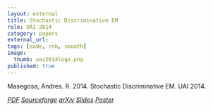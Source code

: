 ```yaml
---
layout: external
title: Stochastic Discriminative EM
role: UAI 2014
category: papers
external_url:
tags: [sade, rnb, smooth]
image:
  thumb: uai2014logo.png
published: true
---
```


<!--

Stochastic discriminative EM (sdEM) is an online-EM-type algorithm for discriminative training of probabilistic generative models belonging to the exponential family. In this work, we introduce and justify this algorithm as a stochastic natural gradient descent method, i.e. a method which accounts for the information geometry in the parameter space of the statistical model. We show how this learning algorithm can be used to train probabilistic generative models by minimizing different discriminative loss functions, such as the negative conditional log-likelihood and the Hinge loss. The resulting models trained by sdEM are always generative (i.e. they define a joint probability distribution) and, in consequence, allows to deal with missing data and latent variables in a principled way either when being learned or when making predictions. The performance of this method is illustrated by several text classification problems for which a multinomial naive Bayes and a latent Dirichlet allocation based classifier are learned using different discriminative loss functions.

-->


Masegosa, Andres. R. 2014. Stochastic Discriminative EM. UAI 2014.

 <a href="http://auai.org/uai2014/proceedings/individuals/271.pdf"><i class="fa fa-file-pdf-o" aria-hidden="true"> PDF</i></a> <a href="http://sourceforge.net/projects/sdem/"><i class="fa fa-github" aria-hidden="true" > Sourceforge</i></a> <a href="https://arxiv.org/abs/1410.1784"><i class="fa fa-institution" aria-hidden="true" > arXiv</i></a> <a href="/papers/UAI2014-slides.pdf"><i class="fa fa-line-chart" aria-hidden="true" > Slides</i></a> <a href="/papers/UAI2014-poster.pdf"><i class="fa fa-line-chart" aria-hidden="true" > Poster</i></a>
